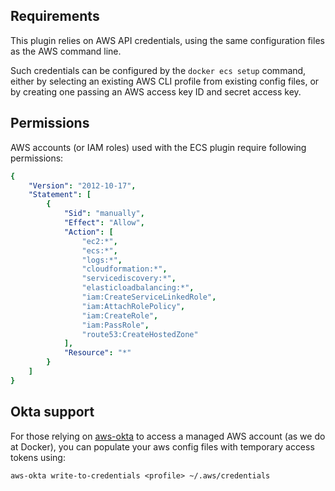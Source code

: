 ## Requirements

This plugin relies on AWS API credentials, using the same configuration files as
the AWS command line.

Such credentials can be configured by the `docker ecs setup` command, either by 
selecting an existing AWS CLI profile from existing config files, or by creating
one passing an AWS access key ID and secret access key.

## Permissions

AWS accounts (or IAM roles) used with the ECS plugin require following permissions:

```yml
{
    "Version": "2012-10-17",
    "Statement": [
        {
            "Sid": "manually",
            "Effect": "Allow",
            "Action": [
                "ec2:*",
                "ecs:*",
                "logs:*",
                "cloudformation:*",
                "servicediscovery:*",
                "elasticloadbalancing:*",
                "iam:CreateServiceLinkedRole",
                "iam:AttachRolePolicy",
                "iam:CreateRole",
                "iam:PassRole",
                "route53:CreateHostedZone"
            ],
            "Resource": "*"
        }
    ]
}
```

## Okta support

For those relying on [aws-okta](https://github.com/segmentio/aws-okta) to access a managed AWS account 
(as we do at Docker), you can populate your aws config files with temporary access tokens using: 
```shell script
aws-okta write-to-credentials <profile> ~/.aws/credentials
```
